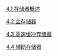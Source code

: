 [4.1 存储器概述](%E7%AC%AC4%E7%AB%A0+%E5%AD%98%E5%82%A8%E5%99%A8+42a52709-c55b-4781-aede-0aec474821f5/4.1+%E5%AD%98%E5%82%A8%E5%99%A8%E6%A6%82%E8%BF%B0%20998ff56f-a46c-40eb-9f51-aa427c20f8fd.md)

[4.2 主存储器](%E7%AC%AC4%E7%AB%A0+%E5%AD%98%E5%82%A8%E5%99%A8+42a52709-c55b-4781-aede-0aec474821f5/4.2+%E4%B8%BB%E5%AD%98%E5%82%A8%E5%99%A8%2015acd86f-1962-44b2-b70a-25d0bdc9c9eb.md)

[4.3 高速缓冲存储器](%E7%AC%AC4%E7%AB%A0+%E5%AD%98%E5%82%A8%E5%99%A8+42a52709-c55b-4781-aede-0aec474821f5/4.3+%E9%AB%98%E9%80%9F%E7%BC%93%E5%86%B2%E5%AD%98%E5%82%A8%E5%99%A8%2080663bb3-6d02-4045-8427-df8df5e46f2e.md)

[4.4 辅助存储器](%E7%AC%AC4%E7%AB%A0+%E5%AD%98%E5%82%A8%E5%99%A8+42a52709-c55b-4781-aede-0aec474821f5/4.4+%E8%BE%85%E5%8A%A9%E5%AD%98%E5%82%A8%E5%99%A8%205883aaec-ed1a-422d-ac03-93b992068db1.md)

